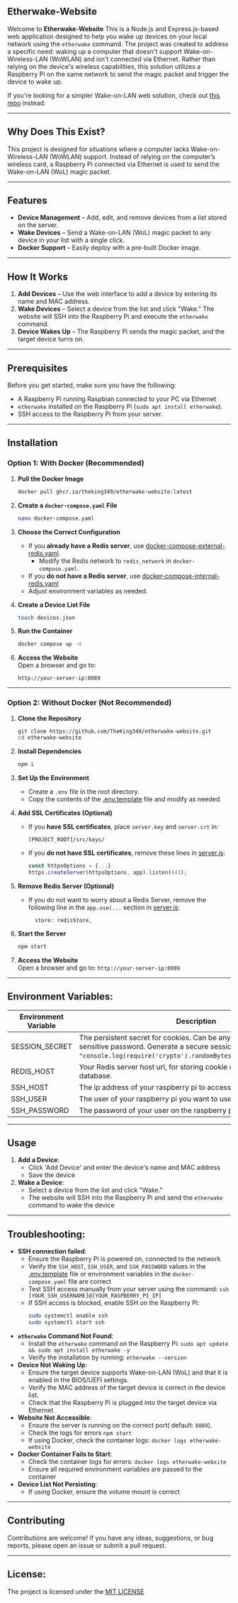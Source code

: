 ## Etherwake-Website
Welcome to **Etherwake-Website** This is a Node.js and Express.js-based web application designed to help you wake up devices on your local network using the ```etherwake``` command.
The project was created to address a specific need: waking up a computer that doesn't support Wake-on-Wireless-LAN (WoWLAN) and isn't connected via Ethernet. Rather than relying on the device's wireless capabilities, this solution utilizes a Raspberry Pi on the same network to send the magic packet and trigger the device to wake up.

If you're looking for a simpler Wake-on-LAN web solution, check out [this repo](https://github.com/sameerdhoot/wolweb) instead.

---
## Why Does This Exist?
This project is designed for situations where a computer lacks Wake-on-Wireless-LAN (WoWLAN) support. Instead of relying on the computer’s wireless card, a Raspberry Pi connected via Ethernet is used to send the Wake-on-LAN (WoL) magic packet.

---
## Features
- **Device Management** – Add, edit, and remove devices from a list stored on the server.
- **Wake Devices** – Send a Wake-on-LAN (WoL) magic packet to any device in your list with a single click.
- **Docker Support** – Easily deploy with a pre-built Docker image.

---
## How It Works
1. **Add Devices** – Use the web interface to add a device by entering its name and MAC address.
2. **Wake Devices** – Select a device from the list and click "Wake." The website will SSH into the Raspberry Pi and execute the `etherwake` command.
3. **Device Wakes Up** – The Raspberry Pi sends the magic packet, and the target device turns on.

---
## Prerequisites
Before you get started, make sure you have the following:
- A Raspberry Pi running Raspbian connected to your PC via Ethernet
- ```etherwake``` installed on the Raspberry Pi (```sudo apt install etherwake```).
- SSH access to the Raspberry Pi from your server.

---
## Installation

### **Option 1: With Docker (Recommended)**
1. **Pull the Docker Image**
   ```sh
   docker pull ghcr.io/theking349/etherwake-website:latest
   ```
2. **Create a `docker-compose.yaml` File**
   ```sh
   nano docker-compose.yaml
   ```
3. **Choose the Correct Configuration**
    - If you **already have a Redis server**, use [docker-compose-external-redis.yaml](./docker-compose-external-redis.yaml).
        - Modify the Redis network to `redis_network` in `docker-compose.yaml`.
    - If you **do not have a Redis server**, use [docker-compose-internal-redis.yaml](./docker-compose-internal-redis.yaml)
    - Adjust environment variables as needed.

4. **Create a Device List File**
   ```sh
   touch devices.json
   ```
5. **Run the Container**
   ```sh
   docker compose up -d
   ```
6. **Access the Website**  
   Open a browser and go to:
   ```
   http://your-server-ip:8089
   ```

---

### **Option 2: Without Docker (Not Recommended)**

1. **Clone the Repository**
   ```sh
   git clone https://github.com/TheKing349/etherwake-website.git
   cd etherwake-website
   ```
2. **Install Dependencies**
   ```sh
   npm i
   ```
3. **Set Up the Environment**
    - Create a `.env` file in the root directory.
    - Copy the contents of the [.env.template](./.env.template) file and modify as needed.

4. **Add SSL Certificates (Optional)**
    - If you **have SSL certificates**, place `server.key` and `server.crt` in:
      ```
      [PROJECT_ROOT]/src/keys/
      ```
    - If you **do not have SSL certificates**, remove these lines in [server.js](./server.js):
      ```js
      const httpsOptions = {...}
      https.createServer(httpsOptions, app).listen(443);
      ```
5. **Remove Redis Server (Optional)**
    - If you do not want to worry about a Redis Server, remove the following line in the `app.use(...` section in [server.js](./server.js):
      ```
        store: redisStore,
      ```

6. **Start the Server**
   ```sh
   npm start
   ```
7. **Access the Website**  
   Open a browser and go to:  `http://your-server-ip:8089`

---
## Environment Variables:
| Environment Variable | Description                                                                                                                                                                                                     | Example Value                                                                                                                    |
|----------------------|-----------------------------------------------------------------------------------------------------------------------------------------------------------------------------------------------------------------|----------------------------------------------------------------------------------------------------------------------------------|
| SESSION_SECRET       | The persistent secret for cookies. Can be any string, but treat it as a sensitive password. Generate a secure session secret using: `node -e "console.log(require('crypto').randomBytes(64).toString('hex'))"`. | d6c5b740aaa13b6baee86699eb20e247e86151ab37afceadaa8898a9891645972be1fbe5c181afab096618d86d997a6849aa127c5728873c9347812f033e1399 |
| REDIS_HOST           | Your Redis server host url, for storing cookie data in a secure database.                                                                                                                                       | redis://default:password@ip-address:6379                                                                                         |
| SSH_HOST             | The ip address of your raspberry pi to access ssh                                                                                                                                                               | 192.168.1.123                                                                                                                    |
| SSH_USER             | The user of your raspberry pi you want to use                                                                                                                                                                   | username                                                                                                                         |
| SSH_PASSWORD         | The password of your user on the raspberry pi                                                                                                                                                                   | superS3cretPassw0rd                                                                                                              |

---
## Usage
1. **Add a Device**:
    - Click 'Add Device' and enter the device's name and MAC address
    - Save the device
2. **Wake a Device**:
    - Select a device from the list and click "Wake."
    - The website will SSH into the Raspberry Pi and send the ```etherwake``` command to wake the device

---
## Troubleshooting:
- **SSH connection failed**:
    - Ensure the Raspberry Pi is powered on, connected to the network
    - Verify the ```SSH_HOST```, ```SSH_USER```,  and ```SSH_PASSWORD``` values in the [.env.template](./.env.template) file or environment variables in the `docker-compose.yaml` file are correct
    - Test SSH access manually from your server using the command: `ssh [YOUR_SSH_USERNAME]@[YOUR_RASPBERRY_PI_IP]`
    - If SSH access is blocked, enable SSH on the Raspberry Pi:
      ```sh
      sudo systemctl enable ssh
      sudo systemctl start ssh
      ```
- **`etherwake` Command Not Found**:
    - Install the `etherwake` command on the Raspberry Pi: `sudo apt update && sudo apt install etherwake -y`
    - Verify the installation by running: `etherwake --version`
- **Device Not Waking Up**:
    - Ensure the target device supports Wake-on-LAN (WoL) and that it is enabled in the BIOS/UEFI settings.
    - Verify the MAC address of the target device is correct in the device list.
    - Check that the Raspberry Pi is plugged into the target device via Ethernet
- **Website Not Accessible**:
    - Ensure the server is running on the correct port( default: `8089`).
    - Check the logs for errors `npm start`
    - If using Docker, check the container logs: `docker logs etherwake-website`
- **Docker Container Fails to Start**:
    - Check the container logs for errors: `docker logs etherwake-website`
    - Ensure all required environment variables are passed to the container
- **Device List Not Persisting**:
    - If using Docker, ensure the volume mount is correct

---
## Contributing
Contributions are welcome! If you have any ideas, suggestions, or bug reports, please open an issue or submit a pull request.

---
## License:
The project is licensed under the [MIT LICENSE](./LICENSE)